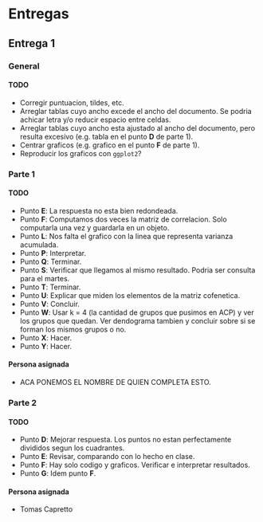 # Entregas

## Entrega 1

### General

#### TODO

* Corregir puntuacion, tildes, etc. 
* Arreglar tablas cuyo ancho excede el ancho del documento. Se podria achicar
letra y/o reducir espacio entre celdas.
* Arreglar tablas cuyo ancho esta ajustado al ancho del documento, pero resulta
excesivo (e.g. tabla en el punto **D** de parte 1).
* Centrar graficos (e.g. grafico en el punto **F** de parte 1).
* Reproducir los graficos con `ggplot2`?

### Parte 1

#### TODO
* Punto **E**: La respuesta no esta bien redondeada.
* Punto **F**: Computamos dos veces la matriz de correlacion. Solo computarla
una vez y guardarla en un objeto.
* Punto **L**: Nos falta el grafico con la linea que representa varianza 
acumulada.
* Punto **P**: Interpretar.
* Punto **Q**: Terminar.
* Punto **S**: Verificar que llegamos al mismo resultado. Podria ser consulta
para el martes.
* Punto **T**: Terminar.
* Punto **U**: Explicar que miden los elementos de la matriz cofenetica.
* Punto **V**: Concluir.
* Punto **W**: Usar k = 4 (la cantidad de grupos que pusimos en ACP) y ver 
los grupos que quedan. Ver dendograma tambien y concluir sobre si se forman 
los mismos grupos o no.
* Punto **X**: Hacer.
* Punto **Y**: Hacer.

#### Persona asignada

* ACA PONEMOS EL NOMBRE DE QUIEN COMPLETA ESTO.

### Parte 2

#### TODO

* Punto **D**: Mejorar respuesta. Los puntos no estan perfectamente divididos
segun los cuadrantes.
* Punto **E**: Revisar, comparando con lo hecho en clase. 
* Punto **F**: Hay solo codigo y graficos. Verificar e interpretar resultados.
* Punto **G**: Idem punto **F**.

#### Persona asignada

* Tomas Capretto